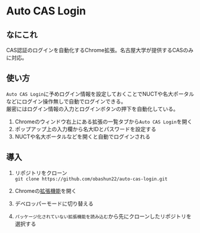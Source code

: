 # Auto CAS Login
## なにこれ
CAS認証のログインを自動化するChrome拡張。名古屋大学が提供するCASのみに対応。

## 使い方
`Auto CAS Login`に予めログイン情報を設定しておくことでNUCTや名大ポータルなどにログイン操作無しで自動でログインできる。  
厳密にはログイン情報の入力とログインボタンの押下を自動化している。
1. Chromeのウィンドウ右上にある拡張の一覧タブから`Auto CAS Login`を開く
1. ポップアップ上の入力欄から名大IDとパスワードを設定する
1. NUCTや名大ポータルなどを開くと自動でログインされる

## 導入
1. リポジトリをクローン  
`git clone https://github.com/obashun22/auto-cas-login.git`

1. Chromeの[拡張機能](chrome://extensions/)を開く
1. デベロッパーモードに切り替える
1. `パッケージ化されていない拡張機能を読み込む`から先にクローンしたリポジトリを選択する